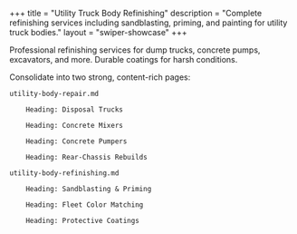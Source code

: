 +++
title = "Utility Truck Body Refinishing"
description = "Complete refinishing services including sandblasting, priming, and painting for utility truck bodies."
layout = "swiper-showcase"
+++

Professional refinishing services for dump trucks, concrete pumps, excavators, and more. Durable coatings for harsh conditions.



Consolidate into two strong, content-rich pages:

    utility-body-repair.md

        Heading: Disposal Trucks

        Heading: Concrete Mixers

        Heading: Concrete Pumpers

        Heading: Rear-Chassis Rebuilds

    utility-body-refinishing.md

        Heading: Sandblasting & Priming

        Heading: Fleet Color Matching

        Heading: Protective Coatings